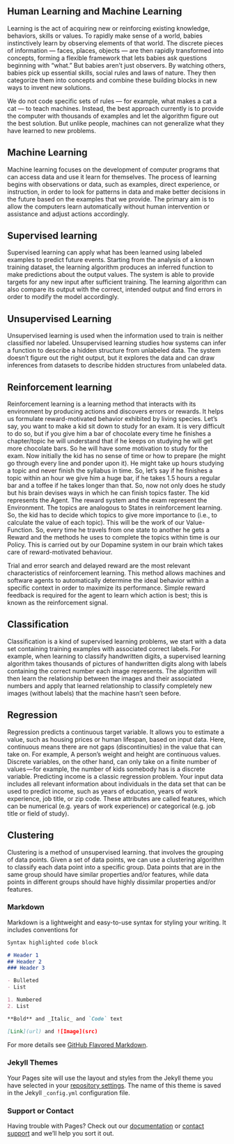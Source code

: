 ## Human Learning and Machine Learning

Learning is the act of acquiring new or reinforcing existing knowledge, behaviors, skills or values. To rapidly make sense of a world, babies instinctively learn by observing elements of that world. The discrete pieces of information — faces, places, objects — are then rapidly transformed into concepts, forming a flexible framework that lets babies ask questions beginning with “what.” But babies aren’t just observers. By watching others, babies pick up essential skills, social rules and laws of nature. They then categorize them into concepts and combine these building blocks in new ways to invent new solutions.

We do not code specific sets of rules — for example, what makes a cat a cat — to teach machines. Instead, the best approach currently is to provide the computer with thousands of examples and let the algorithm figure out the best solution. But unlike people, machines can not generalize what they have learned to new problems.

## Machine Learning

Machine learning focuses on the development of computer programs that can access data and use it learn for themselves. The process of learning begins with observations or data, such as examples, direct experience, or instruction, in order to look for patterns in data and make better decisions in the future based on the examples that we provide. The primary aim is to allow the computers learn automatically without human intervention or assistance and adjust actions accordingly.

## Supervised learning

Supervised learning can apply what has been learned using labeled examples to predict future events. Starting from the analysis of a known training dataset, the learning algorithm produces an inferred function to make predictions about the output values. The system is able to provide targets for any new input after sufficient training. The learning algorithm can also compare its output with the correct, intended output and find errors in order to modify the model accordingly. 

## Unsupervised Learning

Unsupervised learning is used when the information used to train is neither classified nor labeled. Unsupervised learning studies how systems can infer a function to describe a hidden structure from unlabeled data. The system doesn’t figure out the right output, but it explores the data and can draw inferences from datasets to describe hidden structures from unlabeled data. 

## Reinforcement learning

Reinforcement learning is a learning method that interacts with its environment by producing actions and discovers errors or rewards. It helps us formulate reward-motivated behavior exhibited by living species. Let’s say, you want to make a kid sit down to study for an exam. It is very difficult to do so, but if you give him a bar of chocolate every time he finishes a chapter/topic he will understand that if he keeps on studying he will get more chocolate bars. So he will have some motivation to study for the exam. Now initially the kid has no sense of time or how to prepare (he might go through every line and ponder upon it). He might take up hours studying a topic and never finish the syllabus in time. So, let’s say if he finishes a topic within an hour we give him a huge bar, if he takes 1.5 hours a regular bar and a toffee if he takes longer than that. So, now not only does he study but his brain devises ways in which he can finish topics faster. The kid represents the Agent. The reward system and the exam represent the Environment. The topics are analogous to States in reinforcement learning. So, the kid has to decide which topics to give more importance to (i.e., to calculate the value of each topic). This will be the work of our Value-Function. So, every time he travels from one state to another he gets a Reward and the methods he uses to complete the topics within time is our Policy. This is carried out by our Dopamine system in our brain which takes care of reward-motivated behaviour.

Trial and error search and delayed reward are the most relevant characteristics of reinforcement learning. This method allows machines and software agents to automatically determine the ideal behavior within a specific context in order to maximize its performance. Simple reward feedback is required for the agent to learn which action is best; this is known as the reinforcement signal.

## Classification

Classification is a kind of supervised learning problems, we start with a data set containing training examples with associated correct labels. For example, when learning to classify handwritten digits, a supervised learning algorithm takes thousands of pictures of handwritten digits along with labels containing the correct number each image represents. The algorithm will then learn the relationship between the images and their associated numbers and apply that learned relationship to classify completely new images (without labels) that the machine hasn’t seen before. 

## Regression

Regression predicts a continuous target variable. It allows you to estimate a value, such as housing prices or human lifespan, based on input data. Here, continuous means there are not gaps (discontinuities) in the value that can take on. For example, A person’s weight and height are continuous values. Discrete variables, on the other hand, can only take on a finite number of values — for example, the number of kids somebody has is a discrete variable. Predicting income is a classic regression problem. Your input data includes all relevant information about individuals in the data set that can be used to predict income, such as years of education, years of work experience, job title, or zip code. These attributes are called features, which can be numerical (e.g. years of work experience) or categorical (e.g. job title or field of study).

## Clustering

Clustering is a method of unsupervised learning. that involves the grouping of data points. Given a set of data points, we can use a clustering algorithm to classify each data point into a specific group. Data points that are in the same group should have similar properties and/or features, while data points in different groups should have highly dissimilar properties and/or features. 

### Markdown

Markdown is a lightweight and easy-to-use syntax for styling your writing. It includes conventions for

```markdown
Syntax highlighted code block

# Header 1
## Header 2
### Header 3

- Bulleted
- List

1. Numbered
2. List

**Bold** and _Italic_ and `Code` text

[Link](url) and ![Image](src)
```

For more details see [GitHub Flavored Markdown](https://guides.github.com/features/mastering-markdown/).

### Jekyll Themes

Your Pages site will use the layout and styles from the Jekyll theme you have selected in your [repository settings](https://github.com/Dachang/IfCreateTextbook/settings). The name of this theme is saved in the Jekyll `_config.yml` configuration file.

### Support or Contact

Having trouble with Pages? Check out our [documentation](https://help.github.com/categories/github-pages-basics/) or [contact support](https://github.com/contact) and we’ll help you sort it out.
